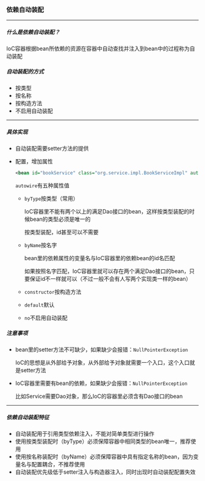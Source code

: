 ### 依赖自动装配

---------------

##### 什么是依赖自动装配？

IoC容器根据bean所依赖的资源在容器中自动查找并注入到bean中的过程称为自动装配

##### 自动装配的方式

- 按类型
- 按名称
- 按构造方法
- 不启用自动装配

---------------------

##### 具体实现

- 自动装配需要setter方法的提供

- 配置，增加属性

  ```xml
  <bean id="bookService" class="org.service.impl.BookServiceImpl" autowire="byType"/>
  ```

  `autowire`有五种属性值

  - `byType`按类型（常用）

    IoC容器里不能有两个以上的满足Dao接口的bean，这样按类型装配的时候bean的类型必须是唯一的

    按类型装配，id甚至可以不需要

  - `byName`按名字

    bean里的依赖属性的变量名与IoC容器里的依赖bean的id名匹配

    如果按照名字匹配，IoC容器里就可以存在两个满足Dao接口的bean，只要保证id不一样就可以（不过一般不会有人写两个实现类一样的bean）

  - `constructor`按构造方法

  - `default`默认

  - `no`不启用自动装配

##### 注意事项

- bean里的setter方法不可缺少，如果缺少会报错：`NullPointerException`

  IoC的思想是从外部给予对象，从外部给予对象就需要一个入口，这个入口就是setter方法

- IoC容器里需要有bean的依赖，如果缺少会报错：`NullPointerException`

  比如Service需要Dao对象，那么IoC的容器里必须含有Dao接口的bean

------------------------

##### 依赖自动装配特征

- 自动装配用于引用类型依赖注入，不能对简单类型进行操作
- 使用按类型装配时（byType）必须保障容器中相同类型的bean唯一，推荐使用
- 使用按名称装配时（byName）必须保障容器中具有指定名称的bean，因为变量名与配置耦合，不推荐使用
- 自动装配优先级低于setter注入与构造器注入，同时出现时自动装配配置失效